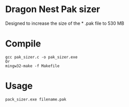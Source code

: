 # Dragon Nest Pak sizer

Designed to increase the size of the * .pak file to 530 MB

# Compile
```
gcc pak_sizer.c -o pak_sizer.exe 
Or
mingw32-make -f Makefile
```

# Usage
```
pack_sizer.exe filename.pak
```